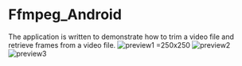 # Ffmpeg_Android
The application is written to demonstrate how to trim a video file and retrieve frames from a video file.
![preview1 =250x250](https://github.com/dmitriykotov333/Ffmpeg_Android/blob/master/preview.gif)
![preview2](https://github.com/dmitriykotov333/Ffmpeg_Android/blob/master/preview1.gif)
![preview3](https://github.com/dmitriykotov333/Ffmpeg_Android/blob/master/preview2.gif)
